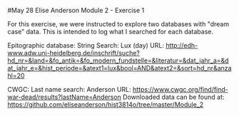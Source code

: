 #May 28
Elise Anderson
Module 2 - Exercise 1

For this exercise, we were instructed to explore two databases with "dream case" data. This is intended to log what I searched for each database.

Epitographic database: 
String Search: Lux (day)
URL: http://edh-www.adw.uni-heidelberg.de/inschrift/suche?hd_nr=&land=&fo_antik=&fo_modern_fundstelle=&literatur=&dat_jahr_a=&dat_jahr_e=&hist_periode=&atext1=lux&bool=AND&atext2=&sort=hd_nr&anzahl=20


CWGC:
Last name search: Anderson
URL: https://www.cwgc.org/find/find-war-dead/results?lastName=Anderson
Downloaded data can be found at:  https://github.com/eliseanderson/hist3814o/tree/master/Module_2

